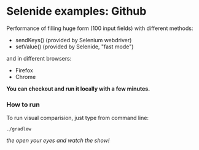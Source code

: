 Selenide examples: Github
========================

Performance of filling huge form (100 input fields) with different methods:

* sendKeys()   (provided by Selenium webdriver)
* setValue()   (provided by Selenide, "fast mode")

and in different browsers:

* Firefox
* Chrome

**You can checkout and run it locally with a few minutes.**

### How to run

To run visual comparision, just type from command line:

```
./gradlew
```

_the open your eyes and watch the show!_
